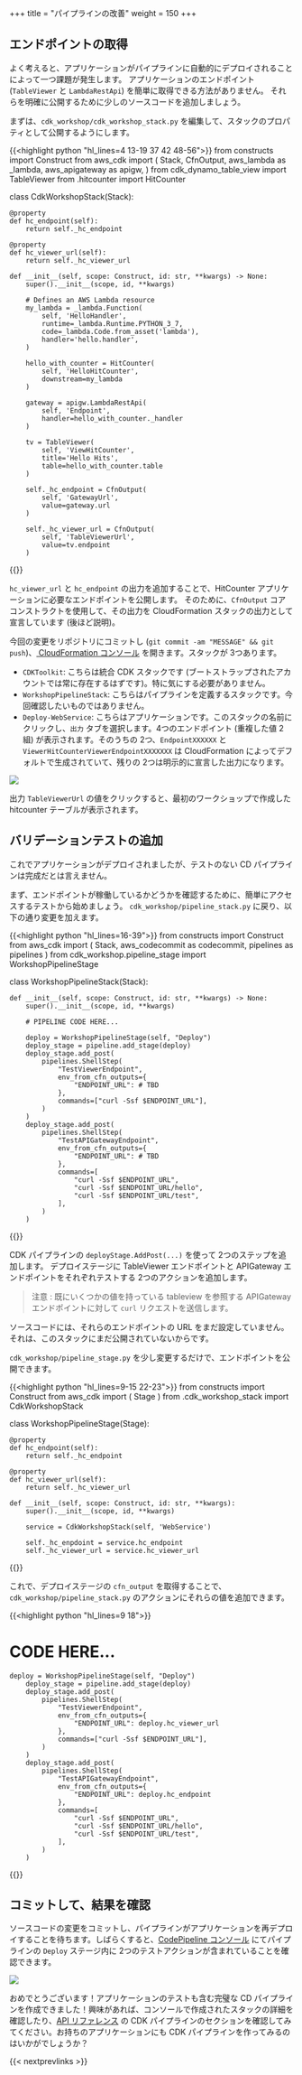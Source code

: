 +++
title = "パイプラインの改善"
weight = 150
+++

## エンドポイントの取得
よく考えると、アプリケーションがパイプラインに自動的にデプロイされることによって一つ課題が発生します。
アプリケーションのエンドポイント (`TableViewer` と `LambdaRestApi`) を簡単に取得できる方法がありません。
それらを明確に公開するために少しのソースコードを追加しましょう。

まずは、`cdk_workshop/cdk_workshop_stack.py` を編集して、スタックのプロパティとして公開するようにします。

{{<highlight python "hl_lines=4 13-19 37 42 48-56">}}
from constructs import Construct
from aws_cdk import (
    Stack,
    CfnOutput,
    aws_lambda as _lambda,
    aws_apigateway as apigw,
)
from cdk_dynamo_table_view import TableViewer
from .hitcounter import HitCounter

class CdkWorkshopStack(Stack):

    @property
    def hc_endpoint(self):
        return self._hc_endpoint

    @property
    def hc_viewer_url(self):
        return self._hc_viewer_url

    def __init__(self, scope: Construct, id: str, **kwargs) -> None:
        super().__init__(scope, id, **kwargs)

        # Defines an AWS Lambda resource
        my_lambda = _lambda.Function(
            self, 'HelloHandler',
            runtime=_lambda.Runtime.PYTHON_3_7,
            code=_lambda.Code.from_asset('lambda'),
            handler='hello.handler',
        )

        hello_with_counter = HitCounter(
            self, 'HelloHitCounter',
            downstream=my_lambda
        )

        gateway = apigw.LambdaRestApi(
            self, 'Endpoint',
            handler=hello_with_counter._handler
        )

        tv = TableViewer(
            self, 'ViewHitCounter',
            title='Hello Hits',
            table=hello_with_counter.table
        )

        self._hc_endpoint = CfnOutput(
            self, 'GatewayUrl',
            value=gateway.url
        )

        self._hc_viewer_url = CfnOutput(
            self, 'TableViewerUrl',
            value=tv.endpoint
        )

{{</highlight>}}

`hc_viewer_url` と `hc_endpoint` の出力を追加することで、HitCounter アプリケーションに必要なエンドポイントを公開します。
そのために、`CfnOutput` コアコンストラクトを使用して、その出力を CloudFormation スタックの出力として宣言しています (後ほど説明)。


今回の変更をリポジトリにコミットし (`git commit -am "MESSAGE" && git push`)、[ CloudFormation コンソール](https://console.aws.amazon.com/cloudformation) を開きます。スタックが 3つあります。

* `CDKToolkit`: こちらは統合 CDK スタックです (ブートストラップされたアカウントでは常に存在するはずです)。特に気にする必要がありません。
* `WorkshopPipelineStack`: こちらはパイプラインを定義するスタックです。今回確認したいものではありません。
* `Deploy-WebService`: こちらはアプリケーションです。このスタックの名前にクリックし、`出力` タブを選択します。4つのエンドポイント (重複した値 2組) が表示されます。そのうちの 2つ、`EndpointXXXXXX` と `ViewerHitCounterViewerEndpointXXXXXXX` は CloudFormation によってデフォルトで生成されていて、残りの 2つは明示的に宣言した出力になります。


![](./stack-outputs.png)

出力 `TableViewerUrl` の値をクリックすると、最初のワークショップで作成した hitcounter テーブルが表示されます。

## バリデーションテストの追加
これでアプリケーションがデプロイされましたが、テストのない CD パイプラインは完成だとは言えません。

まず、エンドポイントが稼働しているかどうかを確認するために、簡単にアクセスするテストから始めましょう。
`cdk_workshop/pipeline_stack.py` に戻り、以下の通り変更を加えます。

{{<highlight python "hl_lines=16-39">}}
from constructs import Construct
from aws_cdk import (
    Stack,
    aws_codecommit as codecommit,
    pipelines as pipelines
)
from cdk_workshop.pipeline_stage import WorkshopPipelineStage

class WorkshopPipelineStack(Stack):

    def __init__(self, scope: Construct, id: str, **kwargs) -> None:
        super().__init__(scope, id, **kwargs)

        # PIPELINE CODE HERE...

        deploy = WorkshopPipelineStage(self, "Deploy")
        deploy_stage = pipeline.add_stage(deploy)
        deploy_stage.add_post(
            pipelines.ShellStep(
                "TestViewerEndpoint",
                env_from_cfn_outputs={
                    "ENDPOINT_URL": # TBD
                },
                commands=["curl -Ssf $ENDPOINT_URL"],
            )
        )
        deploy_stage.add_post(
            pipelines.ShellStep(
                "TestAPIGatewayEndpoint",
                env_from_cfn_outputs={
                    "ENDPOINT_URL": # TBD
                },
                commands=[
                    "curl -Ssf $ENDPOINT_URL",
                    "curl -Ssf $ENDPOINT_URL/hello",
                    "curl -Ssf $ENDPOINT_URL/test",
                ],
            )
        )

{{</highlight>}}

CDK パイプラインの `deployStage.AddPost(...)` を使って 2つのステップを追加します。
デプロイステージに TableViewer エンドポイントと APIGateway エンドポイントをそれぞれテストする 2つのアクションを追加します。

> 注意 : 既にいくつかの値を持っている tableview を参照する APIGateway エンドポイントに対して `curl` リクエストを送信します。

ソースコードには、それらのエンドポイントの URL をまだ設定していません。それは、このスタックにまだ公開されていないからです。

`cdk_workshop/pipeline_stage.py` を少し変更するだけで、エンドポイントを公開できます。

{{<highlight python "hl_lines=9-15 22-23">}}
from constructs import Construct
from aws_cdk import (
    Stage
)
from .cdk_workshop_stack import CdkWorkshopStack

class WorkshopPipelineStage(Stage):

    @property
    def hc_endpoint(self):
        return self._hc_endpoint

    @property
    def hc_viewer_url(self):
        return self._hc_viewer_url

    def __init__(self, scope: Construct, id: str, **kwargs):
        super().__init__(scope, id, **kwargs)

        service = CdkWorkshopStack(self, 'WebService')

        self._hc_enpdoint = service.hc_endpoint
        self._hc_viewer_url = service.hc_viewer_url

{{</highlight>}}

これで、デプロイステージの `cfn_output` を取得することで、`cdk_workshop/pipeline_stack.py` のアクションにそれらの値を追加できます。

{{<highlight python "hl_lines=9 18">}}
  # CODE HERE...

    deploy = WorkshopPipelineStage(self, "Deploy")
        deploy_stage = pipeline.add_stage(deploy)
        deploy_stage.add_post(
            pipelines.ShellStep(
                "TestViewerEndpoint",
                env_from_cfn_outputs={
                    "ENDPOINT_URL": deploy.hc_viewer_url
                },
                commands=["curl -Ssf $ENDPOINT_URL"],
            )
        )
        deploy_stage.add_post(
            pipelines.ShellStep(
                "TestAPIGatewayEndpoint",
                env_from_cfn_outputs={
                    "ENDPOINT_URL": deploy.hc_endpoint
                },
                commands=[
                    "curl -Ssf $ENDPOINT_URL",
                    "curl -Ssf $ENDPOINT_URL/hello",
                    "curl -Ssf $ENDPOINT_URL/test",
                ],
            )
        )

{{</highlight>}}

## コミットして、結果を確認
ソースコードの変更をコミットし、パイプラインがアプリケーションを再デプロイすることを待ちます。しばらくすると、[CodePipeline コンソール](https://console.aws.amazon.com/codesuite/codepipeline/pipelines) にてパイプラインの `Deploy` ステージ内に 2つのテストアクションが含まれていることを確認できます。

![](./pipeline-tests.png)

おめでとうございます！アプリケーションのテストも含む完璧な CD パイプラインを作成できました！興味があれば、コンソールで作成されたスタックの詳細を確認したり、[API リファレンス](https://docs.aws.amazon.com/cdk/api/v2/docs/aws-construct-library.html) の CDK パイプラインのセクションを確認してみてください。お持ちのアプリケーションにも CDK パイプラインを作ってみるのはいかがでしょうか？

{{< nextprevlinks >}}